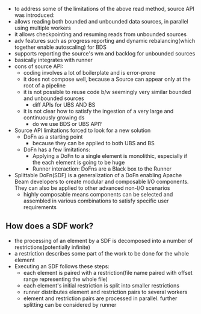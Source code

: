 - to address some of the limitations of the above read method, source API was introduced:
- allows reading both bounded and unbounded data sources, in parallel using multiple workers
- it allows checkpointing and resuming reads from unbounded sources
- adv features such as progress reporting and dynamic rebalancing(which together enable autoscaling) for BDS
- supports reporting the source's wm and backlog for unbounded sources
- basically integrates with runner
- cons of source API:
	- coding involves a lot of boilerplate and is error-prone
	- it does not compose well, because a Source can appear only at the root of a pipeline
	- it is not possible to reuse code b/w seemingly very similar bounded and unbounded sources
		- diff APIs for UBS AND BS
	- it is not clear how to satisfy the ingestion of a very large and continuously growing ds
		- do we use BDS or UBS API?
- Source API limitations forced to look for a new solution
	- DoFn as a starting point
		- because they can be applied to both UBS and BS
	- DoFn has a few limitations:
		- Applying a DoFn to a single element is monolithic, especially if the each element is going to be huge
		- Runner interaction: DoFns are a Black box to the Runner
- Splittable DoFn(SDF) is a generalization of a DoFn enabling Apache Beam developers to create modular and composable I/O components. They can also be applied to other advanced non-I/O scenarios
	- highly composable means components can be selected and assembled in various combinations to satisfy specific user requirements

## How does a SDF work?
- the processing of an element by a SDF is decomposed into a number of restrictions(potentially infinite)
- a restriction describes some part of the work to be done for the whole element
- Executing an SDF follows these steps:
	- each element is paired with a restriction(file name paired with offset range representing the whole file)
	- each element's initial restriction is split into smaller restrictions
	- runner distributes element and restriction pairs to several workers
	- element and restriction pairs are processed in parallel. further splitting can be considered by runner